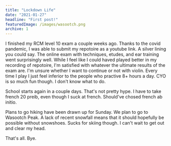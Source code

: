 ```yaml
---
title: "Lockdown Life"
date: "2021-01-27"
headline: "First post!"
featuredImage: /images/wasootch.png
archive: 1
---
```


I finished my RCM level 10 exam a couple weeks ago. Thanks to the covid pandemic, I was able to submit my repotoire as a youtube link. A silver lining you could say. The online exam with techniques, etudes, and ear training went surprisingly well. While I feel like I could haved played better in my recording of repotoire, I'm satisfied with whatever the ultimate results of the exam are. I'm unsure whether I want to continue or not with violin. Every time I play I just feel inferior to the people who practive 8+ hours a day. CYO is so much fun though. I don't know what to do.

School starts again in a couple days. That's not pretty hype. I have to take french 20 preib, even though I suck at french. Should've chosed french ab initio.

Plans to go hiking have been drawn up for Sunday. We plan to go to Wasootch Peak. A lack of recent snowfall means that it should hopefully be possible without snowshoes. Sucks for skiing though. I can't wait to get out and clear my head.

That's all. Bye.
